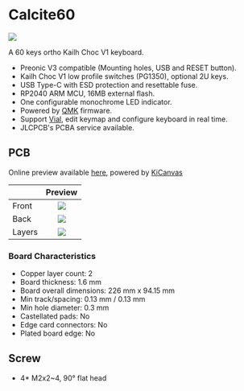 # Calcite60

![](https://i.imgur.com/EM8KTTF.png)

A 60 keys ortho Kailh Choc V1 keyboard.

- Preonic V3 compatible (Mounting holes, USB and RESET button).
- Kailh Choc V1 low profile switches (PG1350), optional 2U keys.
- USB Type-C with ESD protection and resettable fuse.
- RP2040 ARM MCU, 16MB external flash.
- One configurable monochrome LED indicator.
- Powered by [QMK](https://github.com/qmk/qmk_firmware) firmware.
- Support [Vial](https://get.vial.today), edit keymap and configure keyboard in real time.
- JLCPCB's PCBA service available.

## PCB

Online preview available [here](https://kicanvas.org/?github=https%3A%2F%2Fgithub.com%2Fsiderakb%2Fcalcite%2Ftree%2Fmain%2FCalcite60%2Fpcb), powered by [KiCanvas](https://kicanvas.org/)

|        |               Preview                |
| ------ | :----------------------------------: |
| Front  | ![](https://i.imgur.com/AOvkrIk.png) |
| Back   | ![](https://i.imgur.com/M2StzmG.png) |
| Layers | ![](https://i.imgur.com/xJO9YGT.png) |

### Board Characteristics

- Copper layer count: 2
- Board thickness: 1.6 mm
- Board overall dimensions: 226 mm x 94.15 mm
- Min track/spacing: 0.13 mm / 0.13 mm
- Min hole diameter: 0.3 mm
- Castellated pads: No
- Edge card connectors: No
- Plated board edge: No

## Screw

- 4* M2x2~4, 90° flat head
